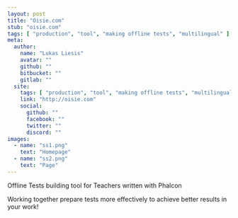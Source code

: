 ```yaml
---
layout: post
title: "Oisie.com"
stub: "oisie.com"
tags: [ "production", "tool", "making offline tests", "multilingual" ]
meta:
  author:
    name: "Lukas Liesis"
    avatar: ""
    github: ""
    bitbucket: ""
    gitlab: ""
  site:
    tags: [ "production", "tool", "making offline tests", "multilingual" ]
    link: "http://oisie.com"
    social:
      github: ""
      facebook: ""
      twitter: ""
      discord: ""
images:
  - name: "ss1.png"
    text: "Homepage"
  - name: "ss2.png"
    text: "Page"
---
```

Offline Tests building tool for Teachers written with Phalcon

Working together prepare tests more effectively to achieve better results in your work!


